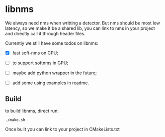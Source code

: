 # libnms

We always need nms when writting a detector. But nms should be most low latency, so we make it be a shared lib, you can link to nms in your project and directly call it through header files.

Currently we still have some todos on libnms:

- [x] fast soft-nms on CPU;
- [ ] to support softnms in GPU;
- [ ] maybe add python wrapper in the future;
- [ ] add some using examples in readme.


## Build

to build libnms, direct run:

```
./make.sh
```
Once built you can link to your project in CMakeLists.txt